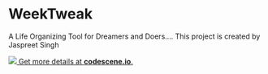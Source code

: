 # WeekTweak
A Life Organizing Tool for Dreamers and Doers....
This project is created by Jaspreet Singh

<a href="https://codescene.io/projects/1364/jobs/latest-successful/results">
  <img src="https://codescene.io/projects/1364/status.svg" />
  Get more details at <strong>codescene.io</strong>.
</a>

